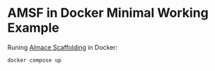 # AMSF in Docker Minimal Working Example

Runing [Almace Scaffolding](https://sparanoid.com/lab/amsf/) in Docker:

```bash
docker compose up
```
